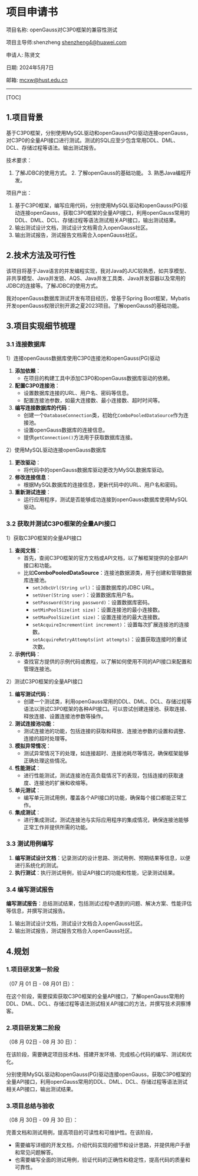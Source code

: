 # 项目申请书

项目名称: openGauss对C3P0框架的兼容性测试

项目主导师:shenzheng [shenzheng4@huawei.com](mailto:shenzheng4@huawei.com)

申请人:  陈贤文

日期: 2024年5月7日

邮箱: mcxw@hust.edu.cn

---



[TOC]

## 1.项目背景

基于C3P0框架，分别使用MySQL驱动和openGauss(PG)驱动连接openGauss，对C3P0的全量API接口进行测试。测试的SQL应至少包含常用DDL、DML、DCL、存储过程等语法。输出测试报告。

技术要求：

1. 了解JDBC的使用方式。 2. 了解openGauss的基础功能。 3. 熟悉Java编程开发。

项目产出：

1. 基于C3P0框架，编写应用代码，分别使用MySQL驱动和openGauss(PG)驱动连接openGauss，获取C3P0框架的全量API接口，利用openGauss常用的DDL、DML、DCL、存储过程等语法测试相关API接口，输出测试结果。
1. 输出测试设计文档，测试设计文档需合入openGauss社区。 
1. 输出测试报告，测试报告文档需合入openGauss社区。

## 2.技术方法及可行性

该项目将基于Java语言的并发编程实现，我对Java的JUC较熟悉，如共享模型、非共享模型、Java并发锁、AQS、Java并发工具类、Java并发容器以及常用的JDBC的连接等。了解JDBC的使用方式。

我对openGauss数据库测试开发有项目经历，曾基于Spring Boot框架，Mybatis开发openGauss权限识别开源之夏2023项目。了解openGauss的基础功能。

## 3.项目实现细节梳理

### 3.1 连接数据库

1）连接openGauss数据库使用C3P0连接池和openGauss(PG)驱动

1. **添加依赖**：
   - 在项目的构建工具中添加C3P0和openGauss数据库驱动的依赖。
2. **配置C3P0连接池**：
   - 设置数据库连接的URL、用户名、密码等信息。
   - 配置连接池参数，如最大连接数、最小连接数、超时时间等。
3. **编写连接数据库的代码**：
   - 创建一个`DatabaseConnection`类，初始化`ComboPooledDataSource`作为连接池。
   - 设置openGauss数据库的连接信息。
   - 提供`getConnection()`方法用于获取数据库连接。

2）使用MySQL驱动连接openGauss数据库

1. **更改驱动**：
   - 将代码中的openGauss数据库驱动更改为MySQL数据库驱动。
2. **修改连接信息**：
   - 根据MySQL数据库的连接信息，更新代码中的URL、用户名和密码。
3. **重新测试连接**：
   - 运行应用程序，测试是否能够成功连接到openGauss数据库使用MySQL驱动。

### 3.2 获取并测试C3P0框架的全量API接口

1）获取C3P0框架的全量API接口

1. **查阅文档**：
   - 首先，查阅C3P0框架的官方文档或API文档，以了解框架提供的全部API接口和功能。
   - 比如**ComboPooledDataSource**：连接池数据源类，用于创建和管理数据库连接池。
     - `setJdbcUrl(String url)`：设置数据库的JDBC URL。
     - `setUser(String user)`：设置数据库用户名。
     - `setPassword(String password)`：设置数据库密码。
     - `setMinPoolSize(int size)`：设置连接池的最小连接数。
     - `setMaxPoolSize(int size)`：设置连接池的最大连接数。
     - `setAcquireIncrement(int increment)`：设置每次扩展连接池的连接数。
     - `setAcquireRetryAttempts(int attempts)`：设置获取连接时的重试次数。
2. **示例代码**：
   - 查找官方提供的示例代码或教程，以了解如何使用不同的API接口来配置和管理连接池。

2）测试C3P0框架的全量API接口

1. **编写测试代码**：
   - 创建一个测试类，利用openGauss常用的DDL、DML、DCL、存储过程等语法以测试C3P0框架的各种API接口。可以尝试创建连接池、获取连接、释放连接、设置连接池参数等操作。
2. **测试连接池功能**：
   - 测试连接池的功能，包括连接的获取和释放、连接池参数的设置和调整、连接的超时处理等。
3. **模拟异常情况**：
   - 测试异常情况下的处理，如连接超时、连接池耗尽等情况，确保框架能够正确处理这些情况。
4. **性能测试**：
   - 进行性能测试，测试连接池在高负载情况下的表现，包括连接的获取速度、连接池的扩展和收缩等。
5. **单元测试**：
   - 编写单元测试用例，覆盖各个API接口的功能，确保每个接口都能正常工作。
6. **集成测试**：
   - 进行集成测试，测试连接池与实际应用程序的集成情况，确保连接池能够正常工作并提供所需的功能。

### 3.3 测试用例编写

1. **编写测试设计文档**：记录测试的设计思路、测试用例、预期结果等信息，以便进行系统化的测试。
2. **执行测试**：执行测试用例，验证API接口的功能和性能，记录测试结果。

### 3.4 编写测试报告

**编写测试报告**：总结测试结果，包括测试过程中遇到的问题、解决方案、性能评估等信息，并撰写测试报告。

1. 输出测试设计文档，测试设计文档合入openGauss社区。 
2. 输出测试报告，测试报告文档合入openGauss社区。

## 4.规划

### 1.项目研发第一阶段

（07 月 01 日 - 08 月01 日）： 

在这个阶段，需要探索获取C3P0框架的全量API接口，了解openGauss常用的DDL、DML、DCL、存储过程等语法测试相关API接口的方法，并撰写技术洞察博客。

### 2.项目研发第二阶段

（08 月 02日 - 08 月 30 日）： 

在该阶段，需要确定项目技术栈、搭建开发环境、完成核心代码的编写、测试和优化。

分别使用MySQL驱动和openGauss(PG)驱动连接openGauss，获取C3P0框架的全量API接口，利用openGauss常用的DDL、DML、DCL、存储过程等语法测试相关API接口，输出测试结果。

### 3.项目总结与验收

（08 月 30日 - 09 月 30 日）： 

完善文档和测试用例，提高项目的可读性和可维护性。在该阶段，

- 需要编写详细的开发文档，介绍代码实现的细节和设计思路，并提供用户手册和常见问题解答。
- 也需要编写全面的测试用例，验证代码的正确性和稳定性，提高代码的质量和可靠性。

